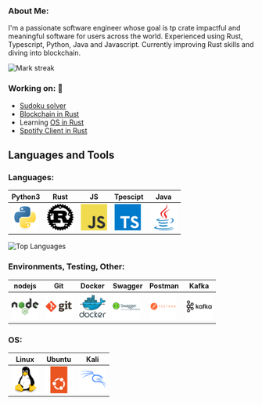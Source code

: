 ### About Me:
I'm a passionate software engineer whose goal is tp crate impactful and meaningful software for users across the world. Experienced using Rust, Typescript, Python, Java and Javascript.
Currently improving Rust skills and diving into blockchain.

<p align="left">
  <img alt="Mark streak" src="https://github-readme-streak-stats.herokuapp.com?user=DeTuksa&theme=transparent" /> 
</p>

### Working on: 🚀

- [Sudoku solver](https://github.com/DeTuksa/Sudoku-Solver)
- [Blockchain in Rust](https://github.com/DeTuksa/simple_blockchain) 
- Learning [OS in Rust](https://github.com/DeTuksa/tee_dot_os)
- [Spotify Client in Rust](https://github.com/DeTuksa/spotify-client)

## Languages and Tools 
<div>

### Languages:
| Python3 | Rust | JS | Tpescipt | Java |
|----------|----------|----------|-----|-----|
|  <img src="https://github.com/devicons/devicon/blob/master/icons/python/python-original.svg" title="Python"  alt="Python" width="55" height="55"/> |  <img src="https://github.com/devicons/devicon/blob/master/icons/rust/rust-original.svg" title="Rust"  alt="Rust" width="55" height="55"/> |  <img src="https://github.com/devicons/devicon/blob/master/icons/javascript/javascript-original.svg" title="JavaScript" alt="JavaScript" width="55" height="55"/> |  <img src="https://github.com/devicons/devicon/blob/master/icons/typescript/typescript-original.svg" title="Typescript" alt="Typescript" width="55" height="55"/>|  <img src="https://github.com/devicons/devicon/blob/master/icons/java/java-original.svg" title="Java" alt="Java" width="55" height="55"/>| 

<p align="left">
  <img align="center" src="https://github-readme-stats.vercel.app/api/top-langs?username=DeTuksa&hide_border=true&no-bg=true&no-frame=true&layout=compact&theme=transparent&hide=cMake" alt="Top Languages"/>
</p>

### Environments, Testing, Other:

| nodejs | Git | Docker | Swagger | Postman | Kafka |
|----------|----------|----------|----------|----------|----------|
|<img src="https://github.com/devicons/devicon/blob/master/icons/nodejs/nodejs-original-wordmark.svg" title="nodejs" alt="NodeJS" width="55" height="55"/>|<img src="https://github.com/devicons/devicon/blob/master/icons/git/git-original-wordmark.svg" title="Git" alt="Git" width="55" height="55"/>|<img src="https://github.com/devicons/devicon/blob/master/icons/docker/docker-original-wordmark.svg" title="Docker" alt="Docker" width="55" height="55"/>|  <img src="https://github.com/devicons/devicon/blob/master/icons/swagger/swagger-original-wordmark.svg" title="Swagger" alt="Swagger" width="55" height="55"/>|  <img src="https://github.com/devicons/devicon/blob/master/icons/postman/postman-original-wordmark.svg" title="Postman" alt="Postman" width="55" height="55"/>| <img src="https://github.com/devicons/devicon/blob/master/icons/apachekafka/apachekafka-original-wordmark.svg" title="kafka" alt="kafka" width="55" height="55"/>|

### OS:

| Linux | Ubuntu | Kali |
|----------|----------|----------|
| <img src="https://github.com/devicons/devicon/blob/master/icons/linux/linux-original.svg" title="Linux" alt="Linux" width="55" height="55"/> | <img src="https://github.com/devicons/devicon/blob/master/icons/ubuntu/ubuntu-original.svg" title="Ubuntu" alt="Ubuntu" width="55" height="55"/> | <img src="https://github.com/canaleal/devicon/blob/new-icon-kali-linux/icons/kalilinux/kalilinux-original-wordmark.svg" title="Linux" alt="Linux" width="55" height="55"/> |
